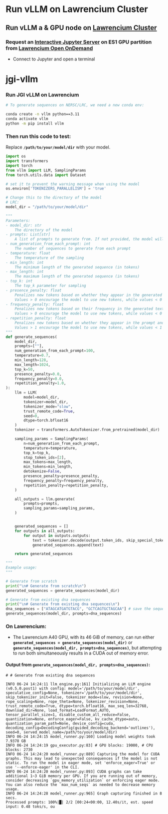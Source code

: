 # Run vLLM on Lawrencium Cluster
## Run vLLM a & GPU node on [Lawrencium Cluster](https://it.lbl.gov/service/scienceit/high-performance-computing/)
### Request an [Interactive Jupyter Server](https://it.lbl.gov/resource/hpc/for-users/hpc-documentation/open-ondemand/jupyter-server/) on ES1 GPU partition from [Lawrencium Open OnDemand](https://lrc-ondemand.lbl.gov)
* Connect to Jupyter and open a terminal

# jgi-vllm
### Run JGI vLLM  on Lawrencium
```bash
# To generate sequences on NERSC/LRC, we need a new conda env:

conda create -n vllm python==3.11
conda activate vllm
python -m pip install vllm
```
### Then run this code to test:
Replace **`/path/to/your/model/dir`** with your model.

```python
import os
import transformers
import torch
from vllm import LLM, SamplingParams
from torch.utils.data import Dataset

# set it to prevent the warning message when using the model
os.environ['TOKENIZERS_PARALLELISM'] = 'true'

# Change this to the directory of the model
# LRC:
model_dir = "/path/to/your/model/dir"

"""
Parameters:
- model_dir: str
    The directory of the model
- prompts: List[str]   
    A list of prompts to generate from. If not provided, the model will generate from scratch
- num_generation_from_each_prompt: int
    The number of sequences to generate from each prompt
- temperature: float
    The temperature of the sampling
- min_length: int
    The minimum length of the generated sequence (in tokens)
- max_length: int
    The maximum length of the generated sequence (in tokens)
- top_k: int   
    The top_k parameter for sampling
- presence_penalty: float
    Penalizes new tokens based on whether they appear in the generated text so far. 
    Values > 0 encourage the model to use new tokens, while values < 0 encourage the model to repeat tokens.
- frequency_penalty: float
    Penalizes new tokens based on their frequency in the generated text so far. 
    Values > 0 encourage the model to use new tokens, while values < 0 encourage the model to repeat tokens.
- repetition_penalty: float
    Penalizes new tokens based on whether they appear in the prompt and the generated text so far. 
    Values > 1 encourage the model to use new tokens, while values < 1 encourage the model to repeat tokens.
"""
def generate_sequences(
    model_dir, 
    prompts=[""],
    num_generation_from_each_prompt=100,
    temperature=0.7,
    min_length=128,
    max_length=1024, 
    top_k=50,     
    presence_penalty=0.0,
    frequency_penalty=0.0,
    repetition_penalty=1.0,
):
    llm = LLM(
        model=model_dir,
        tokenizer=model_dir,
        tokenizer_mode="slow",
        trust_remote_code=True,
        seed=0,
        dtype=torch.bfloat16
    )
    tokenizer = transformers.AutoTokenizer.from_pretrained(model_dir)

    sampling_params = SamplingParams(
        n=num_generation_from_each_prompt,
        temperature=temperature, 
        top_k=top_k,
        stop_token_ids=[2],
        max_tokens=max_length,
        min_tokens=min_length,
        detokenize=False,
        presence_penalty=presence_penalty,
        frequency_penalty=frequency_penalty,
        repetition_penalty=repetition_penalty,
    )

    all_outputs = llm.generate(
        prompts=prompts, 
        sampling_params=sampling_params,
    )


    generated_sequences = []
    for outputs in all_outputs:
        for output in outputs.outputs:
            text = tokenizer.decode(output.token_ids, skip_special_tokens=True).replace(" ", "").replace("\n", "")
            generated_sequences.append(text)

    return generated_sequences

"""
Example usage:
"""

# Generate from scratch
print("\n# Generate from scratch\n")
generated_sequences = generate_sequences(model_dir)

# Generate from existing dna sequences
print("\n# Generate from existing dna sequences\n") 
dna_sequences = ["ATAGCATGATGTACG", "GCTCAGTGCTAGCAA"] # save the sequences in a list
generate_sequences(model_dir, prompts=dna_sequences)
```

### On Lawrencium: 
- The Lawrencium A40 GPU, with its 46 GiB of memory, can run either **`generated_sequences = generate_sequences(model_dir)`** or **`generate_sequences(model_dir, prompts=dna_sequences)`**, but attempting to run both simultaneously results in a CUDA out of memory error.

#### Output from `generate_sequences(model_dir, prompts=dna_sequences)`:
```
# # Generate from existing dna sequences 

INFO 06-24 14:24:11 llm_engine.py:161] Initializing an LLM engine (v0.5.0.post1) with config: model='/path/to/your/model/dir', speculative_config=None, tokenizer='/path/to/your/model/dir', skip_tokenizer_init=False, tokenizer_mode=slow, revision=None, rope_scaling=None, rope_theta=None, tokenizer_revision=None, trust_remote_code=True, dtype=torch.bfloat16, max_seq_len=32768, download_dir=None, load_format=LoadFormat.AUTO, tensor_parallel_size=1, disable_custom_all_reduce=False, quantization=None, enforce_eager=False, kv_cache_dtype=auto, quantization_param_path=None, device_config=cuda, decoding_config=DecodingConfig(guided_decoding_backend='outlines'), seed=0, served_model_name=/path/to/your/model/dir)
INFO 06-24 14:24:15 model_runner.py:160] Loading model weights took 7.9378 GB
INFO 06-24 14:24:19 gpu_executor.py:83] # GPU blocks: 19000, # CPU blocks: 2730
INFO 06-24 14:24:20 model_runner.py:889] Capturing the model for CUDA graphs. This may lead to unexpected consequences if the model is not static. To run the model in eager mode, set 'enforce_eager=True' or use '--enforce-eager' in the CLI.
INFO 06-24 14:24:20 model_runner.py:893] CUDA graphs can take additional 1~3 GiB memory per GPU. If you are running out of memory, consider decreasing `gpu_memory_utilization` or enforcing eager mode. You can also reduce the `max_num_seqs` as needed to decrease memory usage.
INFO 06-24 14:24:28 model_runner.py:965] Graph capturing finished in 8 secs.
Processed prompts: 100%|█| 2/2 [00:24<00:00, 12.40s/it, est. speed input: 0.48 toks/s, ou

```
